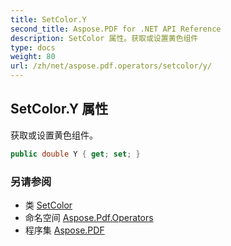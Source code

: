 ```yaml
---
title: SetColor.Y
second_title: Aspose.PDF for .NET API Reference
description: SetColor 属性。获取或设置黄色组件
type: docs
weight: 80
url: /zh/net/aspose.pdf.operators/setcolor/y/
---
```

## SetColor.Y 属性

获取或设置黄色组件。

```csharp
public double Y { get; set; }
```

### 另请参阅

* 类 [SetColor](../)
* 命名空间 [Aspose.Pdf.Operators](../../../aspose.pdf.operators/)
* 程序集 [Aspose.PDF](../../../)